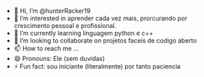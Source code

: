 - 👋 Hi, I’m @hunterRacker19
- 👀 I’m interested in aprender cada vez mais, prorcurando por crescimento pessoal e profissional.
- 🌱 I’m currently learning linguagem python e c++
- 💞️ I’m looking to collaborate on projetos faceis de codigo aberto
- 📫 How to reach me ...
- 😄 Pronouns: Ele (sem duvidas)
- ⚡ Fun fact: sou iniciante (literalmente) por tanto paciencia 

<!---
hunterRacker19/hunterRacker19 is a ✨ special ✨ repository because its `README.md` (this file) appears on your GitHub profile.
You can click the Preview link to take a look at your changes.
--->
